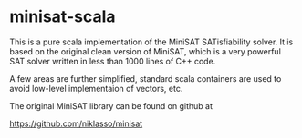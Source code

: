 minisat-scala
=========
This is a pure scala implementation of the MiniSAT SATisfiability solver.
It is based on the original clean version of MiniSAT, which is a very
powerful SAT solver written in less than 1000 lines of C++ code.

A few areas are further simplified, standard scala containers are used to
avoid low-level implementaion of vectors, etc.

The original MiniSAT library can be found on github at

https://github.com/niklasso/minisat


